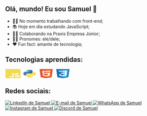 ## Olá, mundo! Eu sou Samuel 👋

- 👨‍💻 No momento trabalhando com front-end;
- 📚 Hoje em dia estudando JavaScript;
- 🙏🏻 Colaborando na Praxis Empresa Júnior;
- 🙋‍♂️ Pronomes: ele/dele;
- ❤️ Fun fact: amante de tecnologia;

## Tecnologias aprendidas:
<div style="display: inline_block">
  <img align="center" alt="Samuel-JavaScript" height="30" width="50" src="https://raw.githubusercontent.com/devicons/devicon/master/icons/javascript/javascript-plain.svg">
  <img align="center" alt="Samuel-Python" height="30" width="50" src="https://raw.githubusercontent.com/devicons/devicon/master/icons/python/python-original.svg">
  <img align="center" alt="Samuel-HTML" height="30" width="50" src="https://raw.githubusercontent.com/devicons/devicon/master/icons/html5/html5-original.svg">
  <img align="center" alt="Samuel-CSS" height="30" width="50" src="https://raw.githubusercontent.com/devicons/devicon/master/icons/css3/css3-original.svg">
</div>

## Redes sociais:
<div>
  <a href="https://www.linkedin.com/in/samu3l-silva" target="_blank" rel="external">
    <img src="https://img.shields.io/badge/-LinkedIn-0A66C2?style=for-the-badge&logo=linkedin&logoColor=white" alt="LinkedIn de Samuel">
  </a>
  <a href="mailto:samuelssone02@gmail.com" target="_blank" rel="external">
    <img src="https://img.shields.io/badge/E--mail-D14836?style=for-the-badge&logo=gmail&logoColor=white" alt="E-mail de Samuel">
  </a>
  <a href = "https://wa.me/5571997234881" target="_blank" rel="external">
    <img src = "https://img.shields.io/badge/WhatsApp-25D366?style=for-the-badge&logo=whatsapp&logoColor=white" alt="WhatsApp de Samuel">
  </a>
  <a href="https://www.instagram.com/s4muel_ss" target="_blank" rel="external">
    <img src="https://img.shields.io/badge/Instagram-E4405F?style=for-the-badge&logo=instagram&logoColor=white" alt="Instagram de Samuel">
  </a>
  <a href="https://discordapp.com/users/s4mu3l__" target="_blank" rel="external">
    <img src="https://img.shields.io/badge/Discord-5865F2?style=for-the-badge&logo=discord&logoColor=white" alt="Discord de Samuel">
  </a>
</div>
